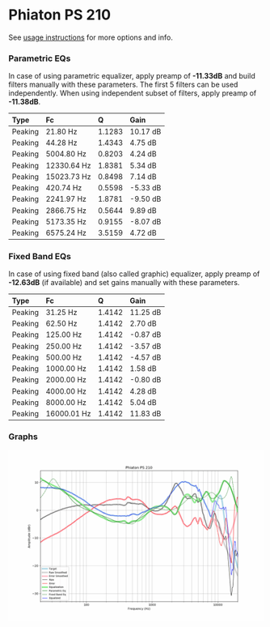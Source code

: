 # Phiaton PS 210
See [usage instructions](https://github.com/jaakkopasanen/AutoEq#usage) for more options and info.

### Parametric EQs
In case of using parametric equalizer, apply preamp of **-11.33dB** and build filters manually
with these parameters. The first 5 filters can be used independently.
When using independent subset of filters, apply preamp of **-11.38dB**.

| Type    | Fc          |      Q | Gain     |
|:--------|:------------|:-------|:---------|
| Peaking | 21.80 Hz    | 1.1283 | 10.17 dB |
| Peaking | 44.28 Hz    | 1.4343 | 4.75 dB  |
| Peaking | 5004.80 Hz  | 0.8203 | 4.24 dB  |
| Peaking | 12330.64 Hz | 1.8381 | 5.34 dB  |
| Peaking | 15023.73 Hz | 0.8498 | 7.14 dB  |
| Peaking | 420.74 Hz   | 0.5598 | -5.33 dB |
| Peaking | 2241.97 Hz  | 1.8781 | -9.50 dB |
| Peaking | 2866.75 Hz  | 0.5644 | 9.89 dB  |
| Peaking | 5173.35 Hz  | 0.9155 | -8.07 dB |
| Peaking | 6575.24 Hz  | 3.5159 | 4.72 dB  |

### Fixed Band EQs
In case of using fixed band (also called graphic) equalizer, apply preamp of **-12.63dB**
(if available) and set gains manually with these parameters.

| Type    | Fc          |      Q | Gain     |
|:--------|:------------|:-------|:---------|
| Peaking | 31.25 Hz    | 1.4142 | 11.25 dB |
| Peaking | 62.50 Hz    | 1.4142 | 2.70 dB  |
| Peaking | 125.00 Hz   | 1.4142 | -0.87 dB |
| Peaking | 250.00 Hz   | 1.4142 | -3.57 dB |
| Peaking | 500.00 Hz   | 1.4142 | -4.57 dB |
| Peaking | 1000.00 Hz  | 1.4142 | 1.58 dB  |
| Peaking | 2000.00 Hz  | 1.4142 | -0.80 dB |
| Peaking | 4000.00 Hz  | 1.4142 | 4.28 dB  |
| Peaking | 8000.00 Hz  | 1.4142 | 5.04 dB  |
| Peaking | 16000.01 Hz | 1.4142 | 11.83 dB |

### Graphs
![](./Phiaton%20PS%20210.png)